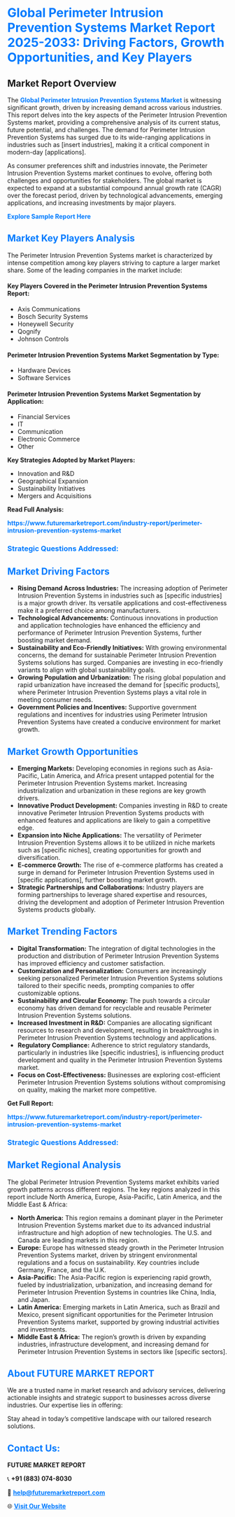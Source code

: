 <h1 style="color: #007BFF;">Global Perimeter Intrusion Prevention Systems Market Report 2025-2033: Driving Factors, Growth Opportunities, and Key Players</h1>

<section id="overview">
<h2>Market Report Overview</h2>
<p>The <a href="https://www.futuremarketreport.com/industry-report/perimeter-intrusion-prevention-systems-market" style="color: #007BFF; text-decoration: none;"><strong>Global Perimeter Intrusion Prevention Systems Market</strong></a> is witnessing significant growth, driven by increasing demand across various industries. This report delves into the key aspects of the Perimeter Intrusion Prevention Systems market, providing a comprehensive analysis of its current status, future potential, and challenges. The demand for Perimeter Intrusion Prevention Systems has surged due to its wide-ranging applications in industries such as [insert industries], making it a critical component in modern-day [applications].</p>
<p>As consumer preferences shift and industries innovate, the Perimeter Intrusion Prevention Systems market continues to evolve, offering both challenges and opportunities for stakeholders. The global market is expected to expand at a substantial compound annual growth rate (CAGR) over the forecast period, driven by technological advancements, emerging applications, and increasing investments by major players.</p>
</section>

<section id="overview">
<p><a href="https://www.futuremarketreport.com/request-sample/reportId=50907" style="color: #007BFF; text-decoration: none;"><strong>Explore Sample Report Here</strong></a></p>
</section>

<section id="key-players">
<h2 style="color: #007BFF;">Market Key Players Analysis</h2>
<p>The Perimeter Intrusion Prevention Systems market is characterized by intense competition among key players striving to capture a larger market share. Some of the leading companies in the market include:</p>
<h4>Key Players Covered in the Perimeter Intrusion Prevention Systems Report:</h4>
<ul><li>Axis Communications</li><li>Bosch Security Systems</li><li>Honeywell Security</li><li>Qognify</li><li>Johnson Controls</li></ul>
<h4>Perimeter Intrusion Prevention Systems Market Segmentation by Type:</h4>
<ul><li>Hardware Devices</li><li>Software Services</li></ul>

<h4>Perimeter Intrusion Prevention Systems Market Segmentation by Application:</h4>
<ul><li>Financial Services</li><li>IT</li><li>Communication</li><li>Electronic Commerce</li><li>Other</li></ul>
<p><strong>Key Strategies Adopted by Market Players:</strong></p>
<ul>
<li>Innovation and R&D</li>
<li>Geographical Expansion</li>
<li>Sustainability Initiatives</li>
<li>Mergers and Acquisitions</li>
</ul>
</section>

<section>
<p><strong>Read Full Analysis: </strong></p><a href="https://www.futuremarketreport.com/industry-report/perimeter-intrusion-prevention-systems-market" style="color: #007BFF; text-decoration: none;"><strong>https://www.futuremarketreport.com/industry-report/perimeter-intrusion-prevention-systems-market</strong></a>
<h3 style="color: #007BFF;">Strategic Questions Addressed:</h3>
</section>

<section id="driving-factors">
<h2 style="color: #007BFF;">Market Driving Factors</h2>
<ul>
<li><strong>Rising Demand Across Industries:</strong> The increasing adoption of Perimeter Intrusion Prevention Systems in industries such as [specific industries] is a major growth driver. Its versatile applications and cost-effectiveness make it a preferred choice among manufacturers.</li>
<li><strong>Technological Advancements:</strong> Continuous innovations in production and application technologies have enhanced the efficiency and performance of Perimeter Intrusion Prevention Systems, further boosting market demand.</li>
<li><strong>Sustainability and Eco-Friendly Initiatives:</strong> With growing environmental concerns, the demand for sustainable Perimeter Intrusion Prevention Systems solutions has surged. Companies are investing in eco-friendly variants to align with global sustainability goals.</li>
<li><strong>Growing Population and Urbanization:</strong> The rising global population and rapid urbanization have increased the demand for [specific products], where Perimeter Intrusion Prevention Systems plays a vital role in meeting consumer needs.</li>
<li><strong>Government Policies and Incentives:</strong> Supportive government regulations and incentives for industries using Perimeter Intrusion Prevention Systems have created a conducive environment for market growth.</li>
</ul>
</section>

<section id="growth-opportunities">
<h2 style="color: #007BFF;">Market Growth Opportunities</h2>
<ul>
<li><strong>Emerging Markets:</strong> Developing economies in regions such as Asia-Pacific, Latin America, and Africa present untapped potential for the Perimeter Intrusion Prevention Systems market. Increasing industrialization and urbanization in these regions are key growth drivers.</li>
<li><strong>Innovative Product Development:</strong> Companies investing in R&D to create innovative Perimeter Intrusion Prevention Systems products with enhanced features and applications are likely to gain a competitive edge.</li>
<li><strong>Expansion into Niche Applications:</strong> The versatility of Perimeter Intrusion Prevention Systems allows it to be utilized in niche markets such as [specific niches], creating opportunities for growth and diversification.</li>
<li><strong>E-commerce Growth:</strong> The rise of e-commerce platforms has created a surge in demand for Perimeter Intrusion Prevention Systems used in [specific applications], further boosting market growth.</li>
<li><strong>Strategic Partnerships and Collaborations:</strong> Industry players are forming partnerships to leverage shared expertise and resources, driving the development and adoption of Perimeter Intrusion Prevention Systems products globally.</li>
</ul>
</section>

<section id="trending-factors">
<h2 style="color: #007BFF;">Market Trending Factors</h2>
<ul>
<li><strong>Digital Transformation:</strong> The integration of digital technologies in the production and distribution of Perimeter Intrusion Prevention Systems has improved efficiency and customer satisfaction.</li>
<li><strong>Customization and Personalization:</strong> Consumers are increasingly seeking personalized Perimeter Intrusion Prevention Systems solutions tailored to their specific needs, prompting companies to offer customizable options.</li>
<li><strong>Sustainability and Circular Economy:</strong> The push towards a circular economy has driven demand for recyclable and reusable Perimeter Intrusion Prevention Systems solutions.</li>
<li><strong>Increased Investment in R&D:</strong> Companies are allocating significant resources to research and development, resulting in breakthroughs in Perimeter Intrusion Prevention Systems technology and applications.</li>
<li><strong>Regulatory Compliance:</strong> Adherence to strict regulatory standards, particularly in industries like [specific industries], is influencing product development and quality in the Perimeter Intrusion Prevention Systems market.</li>
<li><strong>Focus on Cost-Effectiveness:</strong> Businesses are exploring cost-efficient Perimeter Intrusion Prevention Systems solutions without compromising on quality, making the market more competitive.</li>
</ul>
</section>

<section>
<p><strong>Get Full Report: </strong></p><a href="https://www.futuremarketreport.com/industry-report/perimeter-intrusion-prevention-systems-market" style="color: #007BFF; text-decoration: none;"><strong>https://www.futuremarketreport.com/industry-report/perimeter-intrusion-prevention-systems-market</strong></a>
<h3 style="color: #007BFF;">Strategic Questions Addressed:</h3>
</section>


<section id="regional-analysis">
<h2 style="color: #007BFF;">Market Regional Analysis</h2>
<p>The global Perimeter Intrusion Prevention Systems market exhibits varied growth patterns across different regions. The key regions analyzed in this report include North America, Europe, Asia-Pacific, Latin America, and the Middle East & Africa:</p>
<ul>
<li><strong>North America:</strong> This region remains a dominant player in the Perimeter Intrusion Prevention Systems market due to its advanced industrial infrastructure and high adoption of new technologies. The U.S. and Canada are leading markets in this region.</li>
<li><strong>Europe:</strong> Europe has witnessed steady growth in the Perimeter Intrusion Prevention Systems market, driven by stringent environmental regulations and a focus on sustainability. Key countries include Germany, France, and the U.K.</li>
<li><strong>Asia-Pacific:</strong> The Asia-Pacific region is experiencing rapid growth, fueled by industrialization, urbanization, and increasing demand for Perimeter Intrusion Prevention Systems in countries like China, India, and Japan.</li>
<li><strong>Latin America:</strong> Emerging markets in Latin America, such as Brazil and Mexico, present significant opportunities for the Perimeter Intrusion Prevention Systems market, supported by growing industrial activities and investments.</li>
<li><strong>Middle East & Africa:</strong> The region’s growth is driven by expanding industries, infrastructure development, and increasing demand for Perimeter Intrusion Prevention Systems in sectors like [specific sectors].</li>
</ul>
</section>

<footer>
<h2 style="color: #007BFF;">About FUTURE MARKET REPORT</h2>
<p>We are a trusted name in market research and advisory services, delivering actionable insights and strategic support to businesses across diverse industries. Our expertise lies in offering:</p>

<p>Stay ahead in today’s competitive landscape with our tailored research solutions.</p>

<h2 style="color: #007BFF;">Contact Us:</h2>
<p><strong>FUTURE MARKET REPORT</strong></p>
<p>📞 <strong>+91 (883) 074-8030</strong></p>
<p>📧 <strong><a href="mailto:help@futuremarketreport.com" style="color: #007BFF;">help@futuremarketreport.com</a></strong></p>
<p>🌐 <strong><a href="https://www.futuremarketreport.com/" style="color: #007BFF;">Visit Our Website</a></strong></p>
</footer>